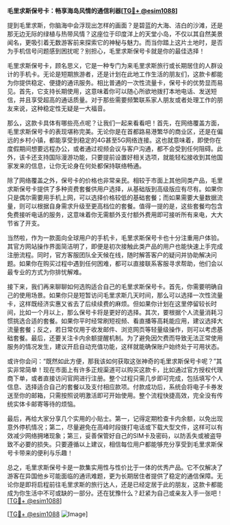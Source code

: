 **毛里求斯保号卡：畅享海岛风情的通信利器[[TG💪+ @esim1088](https://t.me/s/esim1088)]**

提到毛里求斯，你脑海中会浮现出怎样的画面？是碧蓝的大海、洁白的沙滩，还是那无边无际的绿植与热带风情？这座位于印度洋上的天堂小岛，不仅以其自然美景闻名，更吸引着无数游客前来探索它的神秘与魅力。而当你踏上这片土地时，是否为手机信号问题感到困扰呢？别担心，毛里求斯保号卡就是你的最佳选择！

毛里求斯保号卡，顾名思义，它是一种专门为来毛里求斯旅行或长期居住的人群设计的手机卡。无论是短期旅游者，还是计划在此地工作生活的朋友们，这款卡都能为你提供稳定、便捷的通讯服务。相比普通的一次性流量卡，保号卡的优势显而易见。首先，它支持长期使用，这意味着你可以随心所欲地拨打本地电话、发送短信，并且享受超高的通话质量。对于那些需要频繁联系家人朋友或者处理工作的朋友来说，这种稳定性无疑是一大福音。

那么，这款卡具体有哪些亮点呢？让我们一起来看看吧！首先，在网络覆盖方面，毛里求斯保号卡的表现堪称完美。无论你是在首都路易港繁华的商业区，还是在偏远的乡村小镇，都能享受到稳定的4G甚至5G网络连接。这也就意味着，即使你在度假期间想要远程办公，或者通过视频会议与客户沟通，都不会受到任何阻碍。此外，该卡还支持国际漫游功能，只要提前设置好相关选项，就能轻松接收到其他国家发来的信息，让你无论身在何处都保持联络畅通。

除了网络覆盖之外，保号卡的价格也非常亲民。相较于市面上其他同类产品，毛里求斯保号卡提供了多种资费套餐供用户选择，从基础版到高级版应有尽有。如果你只是偶尔需要用手机上网，可以选择价格较低的基础套餐；而如果需要大量数据流量，则可以根据自身需求升级至更高档位的套餐。值得一提的是，这些套餐均包含免费接听电话的服务，这意味着你无需额外支付额外费用即可接听所有来电，大大节省了开支。

当然啦，作为一款面向全球用户的手机卡，毛里求斯保号卡也十分注重用户体验。其官方网站操作界面简洁明了，即便是初次接触此类产品的用户也能快速上手完成注册流程。同时，官方客服团队全天候在线，随时解答客户的疑问并协助解决问题。如果你在购买过程中遇到任何困难，都可以直接联系客服寻求帮助，他们会以最专业的方式为你排忧解难。

接下来，我们再来聊聊如何选购适合自己的毛里求斯保号卡。首先，你需要明确自己的使用场景。如果你只是短暂访问毛里求斯几天时间，那么可以选择一次性流量卡，这样既经济实惠又省去了后续续费的麻烦。但如果你计划在这里停留较长时间，比如一个月以上，那么保号卡将是更好的选择。其次，要根据个人流量消耗习惯挑选合适的套餐。如果你平时经常刷短视频、看直播等高耗能应用，建议选择大流量套餐；反之，若日常仅用于收发邮件、浏览网页等轻量级操作，则可以考虑基础套餐。最后，还要关注卡内余额提醒机制。为了避免因欠费而导致无法正常使用服务的情况发生，建议开启自动充值功能，这样就能确保账户始终处于可用状态。

或许你会问：“既然如此方便，那我该如何获取这张神奇的毛里求斯保号卡呢？”其实非常简单！现在市面上有许多正规渠道可以购买这款卡，比如通过官方授权代理商下单，或者直接访问官网进行注册。整个过程只需几步即可完成，包括填写个人信息、选择适合自己的套餐以及支付相应款项。付款成功后，系统会将电子卡券发送至你的邮箱，只需按照说明激活即可开始使用。整个流程快捷高效，完全没有传统实体卡邮寄等待的烦恼。

最后，再给大家分享几个实用的小贴士。第一，记得定期检查卡内余额，以免出现意外停机情况；第二，尽量避免在高峰时段拨打电话或下载大型文件，这样可以有效减少网络拥堵现象；第三，妥善保管好自己的SIM卡及密码，以防丢失或被盗导致不必要的损失。只要遵循以上建议，相信每位用户都能够充分享受到毛里求斯保号卡带来的便利与乐趣！

总之，毛里求斯保号卡是一款集实用性与性价比于一体的优秀产品。它不仅解决了游客在异国他乡可能面临的通讯难题，更为长期居住者提供了稳定的通信保障。无论你是即将启程前往毛里求斯的旅行达人，还是已经定居于此的朋友，这款卡都能成为你生活中不可或缺的一部分。还在犹豫什么？赶紧为自己或亲友入手一张吧！[[TG💪+ @esim1088](https://t.me/s/esim1088)]

[[TG💪+ @esim1088](https://t.me/s/esim1088) ![Image](https://i.postimg.cc/4NQfJmqS/Snipaste-2025-05-13-00-14-12.png)]